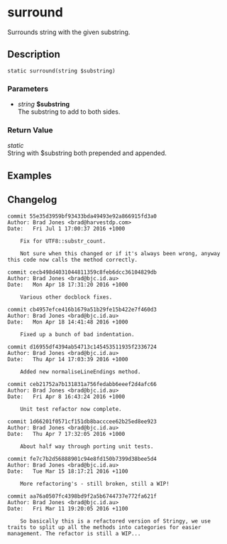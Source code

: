 # surround
Surrounds string with the given substring.

## Description
`static surround(string $substring)`

### Parameters
* _string_ __$substring__  
The substring to add to both sides.


### Return Value
_static_  
String with $substring both prepended
and appended.

## Examples

## Changelog
```
commit 55e35d3959bf93433bda49493e92a866915fd3a0
Author: Brad Jones <brad@harvestdp.com>
Date:   Fri Jul 1 17:00:37 2016 +1000

    Fix for UTF8::substr_count.

    Not sure when this changed or if it's always been wrong, anyway this code now calls the method correctly.

commit cecb498d4031044811359c8feb6dcc36104829db
Author: Brad Jones <brad@bjc.id.au>
Date:   Mon Apr 18 17:31:20 2016 +1000

    Various other docblock fixes.

commit cb4957efce416b1679a51b29fe15b422e7f460d3
Author: Brad Jones <brad@bjc.id.au>
Date:   Mon Apr 18 14:41:48 2016 +1000

    Fixed up a bunch of bad indentation.

commit d16955df4394ab54713c145453511935f2336724
Author: Brad Jones <brad@bjc.id.au>
Date:   Thu Apr 14 17:03:39 2016 +1000

    Added new normaliseLineEndings method.

commit ceb21752a7b131831a756fedabb6eeef2d4afc66
Author: Brad Jones <brad@bjc.id.au>
Date:   Fri Apr 8 16:43:24 2016 +1000

    Unit test refactor now complete.

commit 1d66201f0571cf151db8bacccee62b25ed8ee923
Author: Brad Jones <brad@bjc.id.au>
Date:   Thu Apr 7 17:32:05 2016 +1000

    About half way through porting unit tests.

commit fe7c7b2d56888901c94e8fd150b7399d38bee5d4
Author: Brad Jones <brad@bjc.id.au>
Date:   Tue Mar 15 18:17:21 2016 +1100

    More refactoring's - still broken, still a WIP!

commit aa76a0507fc4398bd9f2a5b6744737e772fa621f
Author: Brad Jones <brad@bjc.id.au>
Date:   Fri Mar 11 19:20:05 2016 +1100

    So basically this is a refactored version of Stringy, we use traits to split up all the methods into categories for easier management. The refactor is still a WIP...
```